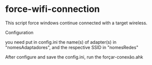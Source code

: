 # force-wifi-connection
This script force windows continue connected with a target wireless.

Configuration

you need put in config.ini the name(s) of adapter(s) in "nomesAdaptadores", and the respective SSID in "nomesRedes"

After configure and save the config.ini, run the forçar-conexão.ahk

